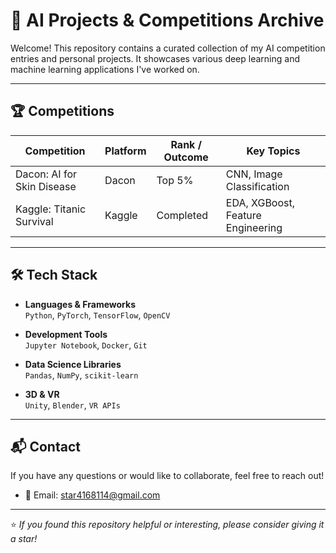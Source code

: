 # 🧠 AI Projects & Competitions Archive

Welcome! This repository contains a curated collection of my AI competition entries and personal projects. It showcases various deep learning and machine learning applications I've worked on.

---

## 🏆 Competitions

| Competition                         | Platform | Rank / Outcome | Key Topics                      |
|-------------------------------------|----------|----------------|---------------------------------|
| Dacon: AI for Skin Disease          | Dacon    | Top 5%         | CNN, Image Classification       |
| Kaggle: Titanic Survival            | Kaggle   | Completed      | EDA, XGBoost, Feature Engineering |

---

## 🛠 Tech Stack

- **Languages & Frameworks**  
  `Python`, `PyTorch`, `TensorFlow`, `OpenCV`

- **Development Tools**  
  `Jupyter Notebook`, `Docker`, `Git`

- **Data Science Libraries**  
  `Pandas`, `NumPy`, `scikit-learn`

- **3D & VR**  
  `Unity`, `Blender`, `VR APIs`

---

## 📬 Contact

If you have any questions or would like to collaborate, feel free to reach out!

- 📧 Email: star4168114@gmail.com

---

⭐️ *If you found this repository helpful or interesting, please consider giving it a star!*
